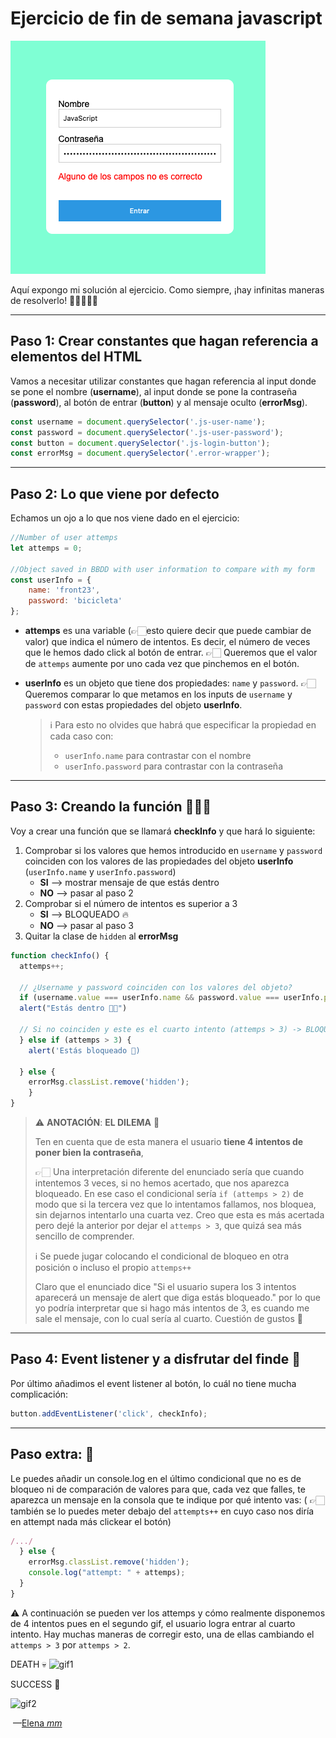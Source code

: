 # Ejercicio de fin de semana javascript

![image-20200627015640516](./image-20200627015640516.png)

Aquí expongo mi solución al ejercicio. Como siempre, ¡hay infinitas maneras de resolverlo! 🎉🕺🏻💃🏼

---

## Paso 1: Crear constantes que hagan referencia a elementos del HTML

Vamos a necesitar utilizar constantes que hagan referencia al input donde se pone el nombre (**username**), al input donde se pone la contraseña (**password**), al botón de entrar (**button**) y al mensaje oculto (**errorMsg**).

```js
const username = document.querySelector('.js-user-name');
const password = document.querySelector('.js-user-password');
const button = document.querySelector('.js-login-button');
const errorMsg = document.querySelector('.error-wrapper');
```

---

## Paso 2: Lo que viene por defecto

Echamos un ojo a lo que nos viene dado en el ejercicio:

```js
//Number of user attemps
let attemps = 0;

//Object saved in BBDD with user information to compare with my form
const userInfo = {
	name: 'front23',
	password: 'bicicleta'
};
```

- **attemps** es una variable (👉🏻esto quiere decir que puede cambiar de valor) que indica el número de intentos. Es decir, el número de veces que le hemos dado click al botón de entrar. 
  👉🏻 Queremos que el valor de `attemps` aumente por uno cada vez que pinchemos en el botón.

- **userInfo** es un objeto que tiene dos propiedades: `name` y `password`. 👉🏻 Queremos comparar lo que metamos en los inputs de `username` y `password` con estas propiedades del objeto **userInfo**.

  > ℹ️ Para esto no olvides que habrá que especificar la propiedad en cada caso con:
  >
  > - `userInfo.name` para contrastar con el nombre
  > - `userInfo.password` para contrastar con la contraseña

---

## Paso 3: Creando la función 👩🏻‍💻

Voy a crear una función que se llamará **checkInfo** y que hará lo siguiente:

1. Comprobar si los valores que hemos introducido en `username` y `password` coinciden con los valores de las propiedades del objeto **userInfo** (`userInfo.name` y `userInfo.password`)
   - **SI** --> mostrar mensaje de que estás dentro
   - **NO** --> pasar al paso 2
2. Comprobar si el número de intentos es superior a 3
   - **SI** --> BLOQUEADO 🔥
   - **NO** --> pasar al paso 3
3. Quitar la clase de `hidden` al **errorMsg**

```js
function checkInfo() {
  attemps++;
  
  // ¿Username y password coinciden con los valores del objeto?
  if (username.value === userInfo.name && password.value === userInfo.password) {
  alert("Estás dentro 🕺🏻")

  // Si no coinciden y este es el cuarto intento (attemps > 3) -> BLOQUEADO 😈
  } else if (attemps > 3) {
    alert('Estás bloqueado 🙅)
    
  } else {
    errorMsg.classList.remove('hidden');
    }
}
```

> ⚠️ **ANOTACIÓN**: **EL DILEMA** 🤔
>
> Ten en cuenta que de esta manera el usuario **tiene 4 intentos de poner bien la contraseña**,
>
> 👉🏻 Una interpretación diferente del enunciado sería que cuando intentemos 3 veces, si no hemos acertado, que nos aparezca bloqueado. En ese caso el condicional sería `if (attemps > 2)` de modo que si la tercera vez que lo intentamos fallamos, nos bloquea, sin dejarnos intentarlo una cuarta vez. Creo que esta es más acertada pero dejé la anterior por dejar el `attemps > 3`, que quizá sea más sencillo de comprender.
>
> ℹ️ Se puede jugar colocando el condicional de bloqueo en otra posición o incluso el propio `attemps++`
>
> Claro que el enunciado dice "Si el usuario supera los 3 intentos aparecerá un mensaje de alert que diga estás bloqueado." por lo que yo podría interpretar que si hago más intentos de 3, es cuando me sale el mensaje, con lo cual sería al cuarto. Cuestión de gustos 🧠

---

## Paso 4: Event listener y a disfrutar del finde 🎉

Por último añadimos el event listener al botón, lo cuál no tiene mucha complicación:

```js
button.addEventListener('click', checkInfo);
```

---

## Paso extra: 🤯

Le puedes añadir un console.log en el último condicional que no es de bloqueo ni de comparación de valores para que, cada vez que falles, te aparezca un mensaje en la consola que te indique por qué intento vas: ( 👉🏻también se lo puedes meter debajo del `attempts++` en cuyo caso nos diría en attempt nada más clickear el botón)

```js
/.../
  } else {
    errorMsg.classList.remove('hidden');
    console.log("attempt: " + attemps);
  }
}
```

⚠️ A continuación se pueden ver los attemps y cómo realmente disponemos de 4 intentos pues en el segundo gif, el usuario logra entrar al cuarto intento. Hay muchas maneras de corregir esto, una de ellas cambiando el `attemps > 3` por `attemps > 2`. 



DEATH 💀
![gif1](https://media.giphy.com/media/JqIpH2C5pseZQK82m3/giphy.gif)

SUCCESS 🎉

![gif2](https://media.giphy.com/media/SWzdMFTbmFeVxBDpWf/giphy.gif)

​        —[Elena *mm*](https://github.com/elemarmar) 